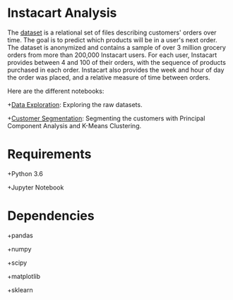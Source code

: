  # Instacart Analysis
 
 The [dataset](https://www.kaggle.com/competitions/instacart-market-basket-analysis/data) is a relational set of files describing customers' orders over time.
 The goal is to predict which products will be in a user's next order. The dataset is anonymized and contains a sample of over 3 million grocery orders from more than 200,000 Instacart users. For each user, Instacart provides between 4 and 100 of their orders, with the sequence of products purchased in each order. Instacart also provides the week and hour of day the order was placed, and a relative measure of time between orders.

Here are the different notebooks:

+[Data Exploration](https://nbviewer.org/github/sydneybandi/Instacart_Analysis/blob/main/Data-Exploration.ipynb): Exploring the raw datasets.

+[Customer Segmentation](https://nbviewer.org/github/sydneybandi/Instacart_Analysis/blob/main/Customer-Segmentation.ipynb): Segmenting the customers with Principal Component Analysis and K-Means Clustering.

# Requirements

+Python 3.6

+Jupyter Notebook

# Dependencies

+pandas

+numpy

+scipy

+matplotlib

+sklearn
